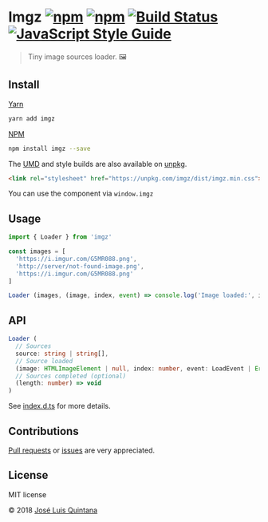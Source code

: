 # Imgz [![npm](https://img.shields.io/npm/v/imgz.svg)](https://www.npmjs.com/package/imgz) [![npm](https://img.shields.io/npm/dt/imgz.svg)](https://www.npmjs.com/package/imgz) [![Build Status](https://travis-ci.org/joseluisq/imgz.svg?branch=master)](https://travis-ci.org/joseluisq/imgz) [![JavaScript Style Guide](https://img.shields.io/badge/code%20style-standard-brightgreen.svg)](http://standardjs.com/)

> Tiny image sources loader. :framed_picture:

## Install

[Yarn](https://github.com/yarnpkg/)

```sh
yarn add imgz
```

[NPM](https://www.npmjs.com/)

```sh
npm install imgz --save
```

The [UMD](https://github.com/umdjs/umd) and style builds are also available on [unpkg](https://unpkg.com).

```html
<link rel="stylesheet" href="https://unpkg.com/imgz/dist/imgz.min.css">
```

You can use the component via `window.imgz`

## Usage

```ts
import { Loader } from 'imgz'

const images = [
  'https://i.imgur.com/G5MR088.png',
  'http://server/not-found-image.png',
  'https://i.imgur.com/G5MR088.png'
]

Loader (images, (image, index, event) => console.log('Image loaded:', image))
```

## API

```ts
Loader (
  // Sources
  source: string | string[],
  // Source loaded
  (image: HTMLImageElement | null, index: number, event: LoadEvent | ErrorEvent) => void,
  // Sources completed (optional)
  (length: number) => void
)
```

See [index.d.ts](./index.d.ts) for more details.

## Contributions

[Pull requests](https://github.com/joseluisq/imgz/pulls) or [issues](https://github.com/joseluisq/imgz/issues) are very appreciated.

## License
MIT license

© 2018 [José Luis Quintana](http://git.io/joseluisq)
